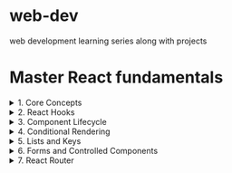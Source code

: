 # web-dev
web development learning series along with projects

# Master React fundamentals
<details>
<summary>1. Core Concepts</summary>
    
  ### What is React?
  
  - Understand React as a JavaScript library for building user interfaces.
  
  - Learn about its declarative and component-based nature.
  
  ### JSX (JavaScript XML)
  
  -  Learn how JSX allows you to write HTML-like syntax in JavaScript.
  
  -  Understand how JSX gets transpiled to React.createElement calls.
  
  ### Components
  
  > Components are the building blocks of a React application. They let you split the UI into independent, reusable pieces.

-  Functional Components: Learn how to create and use functional components.
    - > Functional components are JavaScript functions that return JSX. They are simple and preferred in modern React development.
      - ```
        function Greeting() {
          return <h1>Hello, React!</h1>;
        }
        ```
  -  Class Components: Understand the basics of class components (though functional components are now preferred).
  
  Component Composition: Learn how to compose components to build complex UIs.
  
  ### Props (Properties)
  
  -  Understand how to pass data to components using props.
  
  -  Learn about prop types and default values.
  
  ### State
  
  -  Learn how to manage component-specific data using state.
  
  -  Understand the difference between props and state.
  
  -  Use the useState hook for state management in functional components.
  
  ### Events and Handling
  
  -  Learn how to handle user events (e.g., clicks, input changes) in React.
  
  -  Understand synthetic events in React.

  </details>

<details>
<summary>2. React Hooks</summary>
  
  ### Introduction to Hooks
  
  -  Learn why hooks were introduced and how they simplify state and lifecycle management in functional components.
  
   ### Common Hooks
  
-  **`useState`**: Manage state in functional components.
    
    - useState is a react hook, which create an `state variable`. Which helps us to track state in components & updates the use interface when state changes.
  
  -  **`useEffect`**: Handle side effects (e.g., API calls, subscriptions) in functional components.
  
      -  The `useEffect` hook allows you to perform side effects in your components.
      -  Some examples of side effects are:
            - Fetching data from API
            - Directly updating the DOM
            - Timers like setTimeOut and SetInterval 
  
  -  **`useContext`**: Access context values without prop drilling.
      -  `useContext` is a React Hook that allows you access data from any component without explicitly passing it down through props at every level.
      -  `useContext` is used to managed Global data in the React App.
  
   ### Custom Hooks
  
  -  Learn how to create reusable custom hooks for shared logic.

</details>

<details>
<summary>3. Component Lifecycle</summary>
  
  ### Lifecycle Methods (Class Components)
  
  - Understand lifecycle methods like componentDidMount, componentDidUpdate, and componentWillUnmount.
  
  ### Lifecycle in Functional Components
  
  - Learn how useEffect replaces lifecycle methods in functional components.
</details>

<details>
<summary>4. Conditional Rendering</summary>
  
  - Learn how to conditionally render components or elements based on state or props.

</details>
    
<details>
<summary>5. Lists and Keys</summary>
  
  - Learn how to render lists of data using the map() function.
  
  - Understand the importance of keys for efficient list rendering.

</details>
    
<details>
<summary>6. Forms and Controlled Components</summary>
  
  - Learn how to handle form inputs in React.
  
  - Understand the concept of controlled components (where React manages the form state).

</details>
    
<details>
<summary>7. React Router</summary>

  - Learn how to handle client-side routing using react-router-dom.
  
  - Understand concepts like Route, Link, useNavigate, and useParams.
  
  8. State Management
  Lifting State Up
  
  Learn how to share state between components by lifting it up to a common ancestor.
  
  Context API
  
  Understand how to use the Context API to avoid prop drilling.
  
  Third-Party State Management
  
  Explore libraries like Redux, Zustand, or Recoil for global state management (optional for fundamentals).
  
  9. Styling in React
  Learn different ways to style React components:
  
  Inline styles.
  
  CSS classes.
  
  CSS Modules.
  
  Styled-components or Emotion (CSS-in-JS).
  
  10. Error Boundaries
  Learn how to catch errors in components using error boundaries.
  
  11. React Developer Tools
  Install and use the React Developer Tools browser extension for debugging.
  
  12. Best Practices
  Learn about component reusability and separation of concerns.
  
  Understand the importance of immutability in state updates.
  
  Follow naming conventions and folder structures.
  
  13. Testing
  Learn how to test React components using tools like:
  
  Jest (for unit testing).
  
  React Testing Library (for component testing).
  
  14. Build and Deploy
  Learn how to create a production build using tools like Create React App or Vite.
  
  Deploy your React app to platforms like Netlify, Vercel, or GitHub Pages.
  
  15. Advanced Topics (Optional for Fundamentals)
  Performance Optimization
  
  Learn about React.memo, useMemo, and useCallback.
  
  Code Splitting
  
  Understand how to lazy-load components using React.lazy and Suspense.
  
  Server-Side Rendering (SSR) and Static Site Generation (SSG)
  
  Explore frameworks like Next.js for SSR and SSG.
  
  Resources to Learn React Fundamentals
  Official React Docs: https://react.dev/
  
  FreeCodeCamp React Course: https://www.freecodecamp.org/
  
  Scrimba React Tutorial: https://scrimba.com/learn/learnreact
  
  YouTube Channels: Traversy Media, Academind, The Net Ninja.
  
  By mastering these fundamentals, you'll have a strong foundation to build React applications and explore more advanced topics.
</details>
